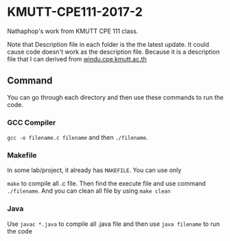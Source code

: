 # KMUTT-CPE111-2017-2
Nathaphop's work from KMUTT CPE 111 class.

Note that Description file in each folder is the the latest update. It could cause code doesn't work as the description file.
Because it is a description file that I can derived from [windu.cpe.kmutt.ac.th](windu.cpe.kmutt.ac.th)

## Command
You can go through each directory and then use these commands to run the code.

### GCC Compiler
`gcc -o filename.c filename` and then `./filename`.

### Makefile
In some lab/project, it already has `MAKEFILE`. You can use only

`make` to compile all .c file. Then find the execute file and use command `./filename`.
And you can clean all file by using `make clean`

### Java
Use `javac *.java` to compile all .java file and then use `java filename` to run the code
